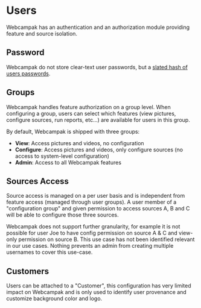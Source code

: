# Users

Webcampak has an authentication and an authorization module providing feature and source isolation.

## Password

Webcampak do not store clear-text user passwords, but a [slated hash of users passwords](https://en.wikipedia.org/wiki/Cryptographic_hash_function).

## Groups

Webcampak handles feature authorization on a group level. When configuring a group, users can select which features (view pictures, configure sources, run reports, etc...) are available for users in this group.
 
By default, Webcampak is shipped with three groups:

* __View__: Access pictures and videos, no configuration
* __Configure__: Access pictures and videos, only configure sources (no access to system-level configuration)
* __Admin__: Access to all Webcampak features

## Sources Access

Source access is managed on a per user basis and is independent from feature access (managed through user groups). A user member of a "configuration group" and given permission to access sources A, B and C will be able to configure those three sources.

Webcampak does not support further granularity, for example it is not possible for user Joe to have config permission on source A & C and view-only permission on source B. This use case has not been identified relevant in our use cases. Nothing prevents an admin from creating multiple usernames to cover this use-case.

## Customers

Users can be attached to a "Customer", this configuration has very limited impact on Webcampak and is only used to identify user provenance and customize background color and logo.





